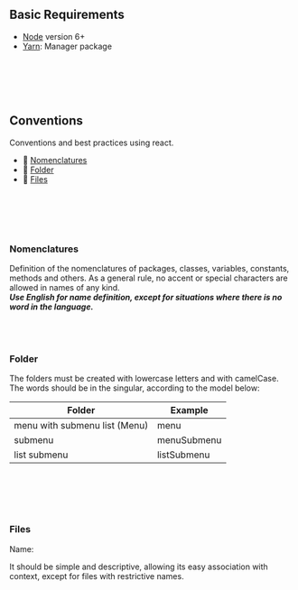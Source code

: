 
## Basic Requirements

* [Node](https://nodejs.org/en) version 6+
* [Yarn](https://yarnpkg.com/lang/en/): Manager package

</br></br></br></br>

## Conventions
Conventions and best practices using react.

* :abcd: [Nomenclatures](#nomenclatures)
* :open_file_folder: [Folder](#folder)
* :page_with_curl: [Files](#files)

</br></br></br></br>

### Nomenclatures
Definition of the nomenclatures of packages, classes, variables, constants, methods and others. As a general rule, no accent or special characters are allowed in names of any kind.
</br>
**_Use English for name definition, except for situations where there is no word in the language._**
</br></br></br></br>

### Folder
The folders must be created with lowercase letters and with camelCase. The words should be in the singular, according to the model below:

| Folder                        | Example                      |
|-------------------------------|------------------------------|
| menu with submenu list (Menu) | menu                         |
| submenu                       | menuSubmenu                  |
| list submenu                  | listSubmenu                  |


</br></br></br></br>

### Files

Name:

It should be simple and descriptive, allowing its easy association with context, except for files with restrictive names.
